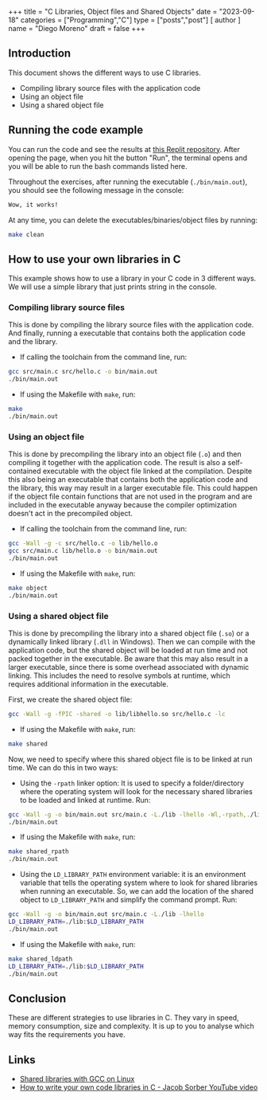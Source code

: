 +++
title = "C Libraries, Object files and Shared Objects"
date = "2023-09-18"
categories = ["Programming","C"]
type = ["posts","post"]
[ author ]
  name = "Diego Moreno"
draft = false
+++

## Introduction

This document shows the different ways to use C libraries.
- Compiling library source files with the application code
- Using an object file
- Using a shared object file


## Running the code example

You can run the code and see the results at [this Replit repository](https://replit.com/@diegommoreno/C-Libraries-Object-files-Shared-Objects). After opening the page, when you hit the button "Run", the terminal opens and you will be able to run the bash commands listed here.

Throughout the exercises, after running the executable (`./bin/main.out`), you should see the following message in the console:
```bash
Wow, it works!
```

At any time, you can delete the executables/binaries/object files by running:
```bash
make clean
```


## How to use your own libraries in C
This example shows how to use a library in your C code in 3 different ways. We will use a simple library that just prints string in the console.

### Compiling library source files
This is done by compiling the library source files with the application code. And finally, running a executable that contains both the application code and the library.
- If calling the toolchain from the command line, run:
```bash
gcc src/main.c src/hello.c -o bin/main.out
./bin/main.out
```
- If using the Makefile with `make`, run:
```bash
make
./bin/main.out
```

### Using an object file
This is done by precompiling the library into an object file (`.o`) and then compiling it together with the application code. The result is also a self-contained executable with the object file linked at the compilation. Despite this also being an executable that contains both the application code and the library, this way may result in a larger executable file. This could happen if the object file contain functions that are not used in the program and are included in the executable anyway because the compiler optimization doesn't act in the precompiled object.
- If calling the toolchain from the command line, run:
```bash
gcc -Wall -g -c src/hello.c -o lib/hello.o
gcc src/main.c lib/hello.o -o bin/main.out
./bin/main.out
```
- If using the Makefile with `make`, run:
```bash
make object
./bin/main.out
```

### Using a shared object file
This is done by precompiling the library into a shared object file (`.so`) or a dynamically linked library (`.dll` in Windows). Then we can compile with the application code, but the shared object will be loaded at run time and not packed together in the executable. Be aware that this may also result in a larger executable, since there is some overhead associated with dynamic linking. This includes the need to resolve symbols at runtime, which requires additional information in the executable.

First, we create the shared object file:
```bash
gcc -Wall -g -fPIC -shared -o lib/libhello.so src/hello.c -lc
```
- If using the Makefile with `make`, run:
```bash
make shared
```

Now, we need to specify where this shared object file is to be linked at run time. We can do this in two ways:

- Using the `-rpath` linker option: It is used to specify a folder/directory where the operating system will look for the necessary shared libraries to be loaded and linked at runtime. Run:
```bash
gcc -Wall -g -o bin/main.out src/main.c -L./lib -lhello -Wl,-rpath,./lib
./bin/main.out
```
- If using the Makefile with `make`, run:
```bash
make shared_rpath
./bin/main.out
```

- Using the `LD_LIBRARY_PATH` environment variable: it is an environment variable that tells the operating system where to look for shared libraries when running an executable. So, we can add the location of the shared object to `LD_LIBRARY_PATH` and simplify the command prompt. Run:
```bash
gcc -Wall -g -o bin/main.out src/main.c -L./lib -lhello
LD_LIBRARY_PATH=./lib:$LD_LIBRARY_PATH
./bin/main.out
```
- If using the Makefile with `make`, run:
```bash
make shared_ldpath
LD_LIBRARY_PATH=./lib:$LD_LIBRARY_PATH
./bin/main.out
```


## Conclusion
These are different strategies to use libraries in C. They vary in speed, memory consumption, size and complexity. It is up to you to analyse which way fits the requirements you have.


## Links
- [Shared libraries with GCC on Linux](https://www.cprogramming.com/tutorial/shared-libraries-linux-gcc.html)
- [How to write your own code libraries in C - Jacob Sorber YouTube video](https://youtu.be/JbHmin2Wtmc)
